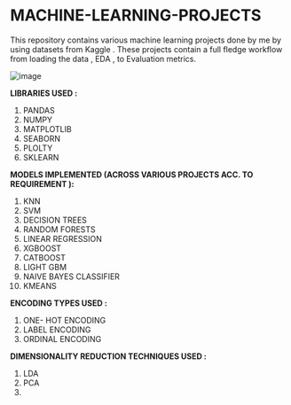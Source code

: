 # MACHINE-LEARNING-PROJECTS
This repository contains various machine learning projects done by me by using datasets from Kaggle . These projects contain a full fledge workflow from loading the data , EDA , to Evaluation metrics.

![image](https://github.com/SEJALHANMANTE/MACHINE-LEARNING-PROJECTS/assets/120907298/6c7b3f1a-9b69-440d-a032-92fb63c4cf6c)

**LIBRARIES USED :** 
1. PANDAS
2. NUMPY
3. MATPLOTLIB
4. SEABORN
5. PLOLTY
6. SKLEARN

**MODELS IMPLEMENTED (ACROSS VARIOUS PROJECTS ACC. TO REQUIREMENT ):** 
1. KNN 
2. SVM 
3. DECISION TREES
4. RANDOM FORESTS
5. LINEAR REGRESSION
6. XGBOOST
7. CATBOOST
8. LIGHT GBM
9. NAIVE BAYES CLASSIFIER
10. KMEANS

**ENCODING TYPES USED :**
1. ONE- HOT ENCODING
2. LABEL ENCODING
3. ORDINAL ENCODING

**DIMENSIONALITY REDUCTION TECHNIQUES USED :**
1. LDA
2. PCA
3. 
